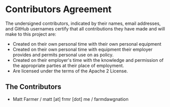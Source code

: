 # Contributors Agreement

The undersigned contributors, indicated by their names, email addresses, and GitHub usernames
certify that all contributions they have made and will make to this project are:

* Created on their own personal time with their own personal equipment
* Created on their own personal time with equipment their employer provides and permits personal
  use on as policy.
* Created on their employer's time with the knowledge and permission of the appropriate parties
  at their place of employment.
* Are licensed under the terms of the Apache 2 License.

## The Contributors

* Matt Farmer / matt [at] frmr [dot] me / farmdawgnation
